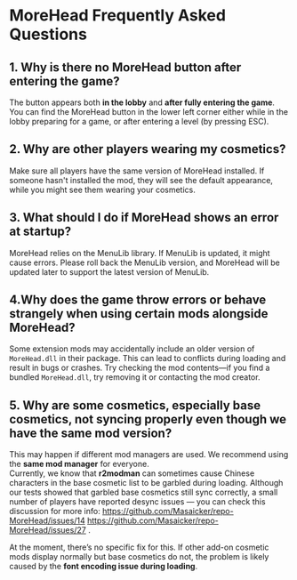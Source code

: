 # MoreHead Frequently Asked Questions

## 1. Why is there no MoreHead button after entering the game?
The button appears both **in the lobby** and **after fully entering the game**. You can find the MoreHead button in the lower left corner either while in the lobby preparing for a game, or after entering a level (by pressing ESC).

## 2. Why are other players wearing my cosmetics?
Make sure all players have the same version of MoreHead installed. If someone hasn't installed the mod, they will see the default appearance, while you might see them wearing your cosmetics.

## 3. What should I do if MoreHead shows an error at startup?
MoreHead relies on the MenuLib library. If MenuLib is updated, it might cause errors. Please roll back the MenuLib version, and MoreHead will be updated later to support the latest version of MenuLib.

## 4.Why does the game throw errors or behave strangely when using certain mods alongside MoreHead?
Some extension mods may accidentally include an older version of `MoreHead.dll` in their package. This can lead to conflicts during loading and result in bugs or crashes. Try checking the mod contents—if you find a bundled `MoreHead.dll`, try removing it or contacting the mod creator.

## 5. Why are some cosmetics, especially base cosmetics, not syncing properly even though we have the same mod version?
This may happen if different mod managers are used. We recommend using the **same mod manager** for everyone.  
Currently, we know that **r2modman** can sometimes cause Chinese characters in the base cosmetic list to be garbled during loading. Although our tests showed that garbled base cosmetics still sync correctly, a small number of players have reported desync issues — you can check this discussion for more info:   https://github.com/Masaicker/repo-MoreHead/issues/14   https://github.com/Masaicker/repo-MoreHead/issues/27  .

At the moment, there’s no specific fix for this. If other add-on cosmetic mods display normally but base cosmetics do not, the problem is likely caused by the **font encoding issue during loading**.

